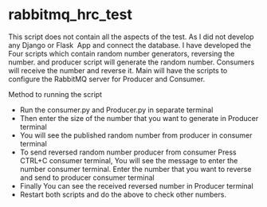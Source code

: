 # rabbitmq_hrc_test

This script does not contain all the aspects of the test. As I did not develop any Django or Flask  App and connect the database. I have developed the Four scripts which contain random number generators, reversing the number. and producer script will generate the random number. Consumers will receive the number and reverse it. Main will have the scripts to configure the RabbitMQ server for Producer and Consumer.

Method to running the script

- Run the consumer.py and Producer.py in separate terminal
- Then enter the size of the number that you want to generate in Producer terminal
- You will see the published random number from producer in consumer terminal
- To send reversed random number producer from consumer Press CTRL+C  consumer terminal, You will see the message to enter the number  consumer terminal. Enter the number that you want to reverse and send to producer  consumer terminal
- Finally You can see the received reversed number in  Producer terminal
- Restart both scripts and do the above to check other numbers.
